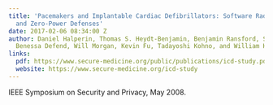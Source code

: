 ```yaml
---
title: 'Pacemakers and Implantable Cardiac Defibrillators: Software Radio Attacks
  and Zero-Power Defenses'
date: 2017-02-06 08:34:00 Z
author: Daniel Halperin, Thomas S. Heydt-Benjamin, Benjamin Ransford, Shane S. Clark,
  Benessa Defend, Will Morgan, Kevin Fu, Tadayoshi Kohno, and William H. Maisel
links:
  pdf: https://www.secure-medicine.org/public/publications/icd-study.pdf
  website: https://www.secure-medicine.org/icd-study
---
```


IEEE Symposium on Security and Privacy, May 2008.